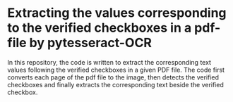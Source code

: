 # Extracting the values corresponding to the verified checkboxes in a pdf-file by pytesseract-OCR

In this repository, the code is written to extract the corresponding text values following the verified checkboxes in a given PDF file. The code first converts each page of the pdf file to the image, then detects the verified checkboxes and finally extracts the corresponding text beside the verified checkbox. 

